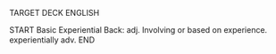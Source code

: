 TARGET DECK
ENGLISH

START
Basic
Experiential
Back: adj. Involving or based on experience.  experientially adv.
END
